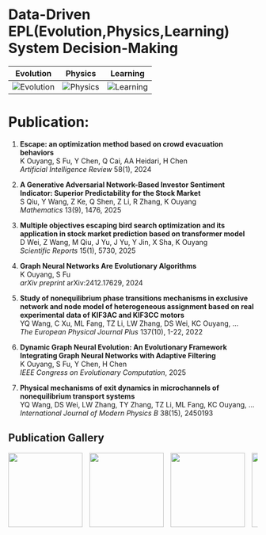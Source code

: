 # Data-Driven EPL(Evolution,Physics,Learning) System Decision-Making

| Evolution | Physics | Learning |
|-----------|---------|----------|
| ![Evolution](https://github.com/user-attachments/assets/cf8114fc-b939-43f9-a3c8-c1042b3c5843) | ![Physics](https://github.com/user-attachments/assets/c1b6f206-1bad-4a5f-b927-ee69c29a3e41) | ![Learning](https://github.com/user-attachments/assets/66ac966a-cfd4-4b86-a0e1-dd90544e3a30) |

# Publication:

1. **Escape: an optimization method based on crowd evacuation behaviors**  
   K Ouyang, S Fu, Y Chen, Q Cai, AA Heidari, H Chen  
   *Artificial Intelligence Review* 58(1), 2024

2. **A Generative Adversarial Network-Based Investor Sentiment Indicator: Superior Predictability for the Stock Market**  
   S Qiu, Y Wang, Z Ke, Q Shen, Z Li, R Zhang, K Ouyang  
   *Mathematics* 13(9), 1476, 2025

3. **Multiple objectives escaping bird search optimization and its application in stock market prediction based on transformer model**  
   D Wei, Z Wang, M Qiu, J Yu, J Yu, Y Jin, X Sha, K Ouyang  
   *Scientific Reports* 15(1), 5730, 2025

4. **Graph Neural Networks Are Evolutionary Algorithms**  
   K Ouyang, S Fu  
   *arXiv preprint* arXiv:2412.17629, 2024

5. **Study of nonequilibrium phase transitions mechanisms in exclusive network and node model of heterogeneous assignment based on real experimental data of KIF3AC and KIF3CC motors**  
   YQ Wang, C Xu, ML Fang, TZ Li, LW Zhang, DS Wei, KC Ouyang, ...  
   *The European Physical Journal Plus* 137(10), 1-22, 2022

6. **Dynamic Graph Neural Evolution: An Evolutionary Framework Integrating Graph Neural Networks with Adaptive Filtering**  
   K Ouyang, S Fu, Y Chen, H Chen  
   *IEEE Congress on Evolutionary Computation*, 2025

7. **Physical mechanisms of exit dynamics in microchannels of nonequilibrium transport systems**  
   YQ Wang, DS Wei, LW Zhang, TY Zhang, TZ Li, ML Fang, KC Ouyang, ...  
   *International Journal of Modern Physics B* 38(15), 2450193

## Publication Gallery

<div style="overflow-x: auto; white-space: nowrap;">
  <img src="https://github.com/user-attachments/assets/fed7b6c1-7806-471b-a591-863fa509f867" height="150" style="display: inline-block; margin-right: 10px;">
  <img src="https://github.com/user-attachments/assets/bc4c89da-826f-4fa2-a391-7be66fb04e85" height="150" style="display: inline-block; margin-right: 10px;">
  <img src="https://github.com/user-attachments/assets/e8af1c48-fc8a-47c5-8a80-917906c88dce" height="150" style="display: inline-block; margin-right: 10px;">
  <img src="https://github.com/user-attachments/assets/88ef3402-cc5a-423b-928a-fe24f915fa43" height="150" style="display: inline-block; margin-right: 10px;">
  <img src="https://github.com/user-attachments/assets/aacc46e4-b6ba-4c67-9dda-45c74ed895e5" height="150" style="display: inline-block; margin-right: 10px;">
  <img src="https://github.com/user-attachments/assets/791127fe-84c6-4935-8e63-4f3bc4eb76c3" height="150" style="display: inline-block; margin-right: 10px;">
  <img src="https://github.com/user-attachments/assets/14f71135-bc34-4d5e-8640-7a80938634b0" height="150" style="display: inline-block;">
</div>
